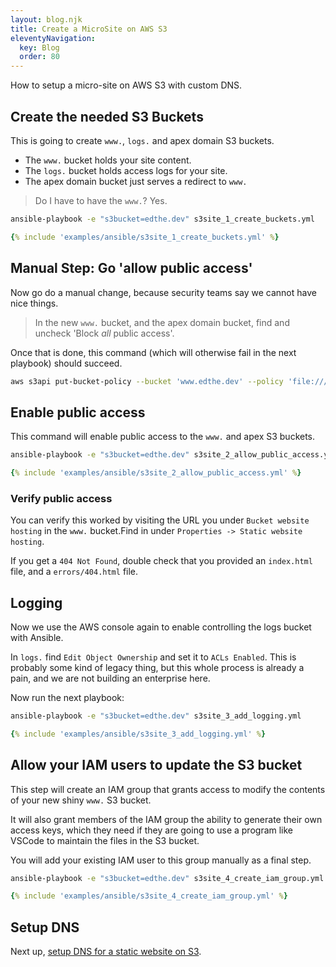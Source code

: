 ```yaml
---
layout: blog.njk
title: Create a MicroSite on AWS S3
eleventyNavigation:
  key: Blog 
  order: 80
---
```


How to setup a micro-site on AWS S3 with custom DNS.

## Create the needed S3 Buckets

This is going to create `www.`, `logs.` and apex domain S3 buckets.

- The `www.` bucket holds your site content.
- The `logs.` bucket holds access logs for your site.
- The apex domain bucket just serves a redirect to `www.`

> Do I have to have the `www.`? Yes.

```bash
ansible-playbook -e "s3bucket=edthe.dev" s3site_1_create_buckets.yml
```

```yaml
{% include 'examples/ansible/s3site_1_create_buckets.yml' %}
```

## Manual Step: Go 'allow public access'

Now go do a manual change, because security teams say we cannot have nice things.

> In the new `www.` bucket, and the apex domain bucket, find and uncheck 'Block *all* public access'.

Once that is done, this command (which will otherwise fail in the next playbook) should succeed.

```bash
aws s3api put-bucket-policy --bucket 'www.edthe.dev' --policy 'file:///tmp/www.edthe.dev.acl.json'
```

## Enable public access 

This command will enable public access to the `www.` and apex S3 buckets.

```bash
ansible-playbook -e "s3bucket=edthe.dev" s3site_2_allow_public_access.yml
```

```yaml
{% include 'examples/ansible/s3site_2_allow_public_access.yml' %}
```

### Verify public access

You can verify this worked by visiting the URL you under `Bucket website hosting` in the `www.` bucket.Find in under `Properties -> Static website hosting`.

If you get a `404 Not Found`, double check that you provided an `index.html` file, and a `errors/404.html` file.

## Logging

Now we use the AWS console again to enable controlling the logs bucket with Ansible. 

In `logs.` find `Edit Object Ownership` and set it to `ACLs Enabled`.
This is probably some kind of legacy thing, but this whole process is already a pain, and we are not building an enterprise here.

Now run the next playbook:

```bash
ansible-playbook -e "s3bucket=edthe.dev" s3site_3_add_logging.yml
```

```yaml
{% include 'examples/ansible/s3site_3_add_logging.yml' %}
```


## Allow your IAM users to update the S3 bucket

This step will create an IAM group that grants access to modify the contents of your new shiny `www.` S3 bucket. 

It will also grant members of the IAM group the ability to generate their own access keys, which they need if they are going to use a program like VSCode to maintain the files in the S3 bucket.

You will add your existing IAM user to this group manually as a final step.

```bash
ansible-playbook -e "s3bucket=edthe.dev" s3site_4_create_iam_group.yml
```

```yaml
{% include 'examples/ansible/s3site_4_create_iam_group.yml' %}
```

## Setup DNS

Next up, [setup DNS for a static website on S3](/blog/s3/dns/).
